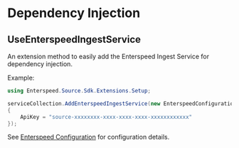 # Dependency Injection

## UseEnterspeedIngestService

An extension method to easily add the Enterspeed Ingest Service for dependency injection.

Example:

```csharp
using Enterspeed.Source.Sdk.Extensions.Setup;

serviceCollection.AddEnterspeedIngestService(new EnterspeedConfiguration
{
    ApiKey = "source-xxxxxxxx-xxxx-xxxx-xxxx-xxxxxxxxxxxx"
});
```

See [Enterspeed Configuration](../configuration/README.md) for configuration details.
